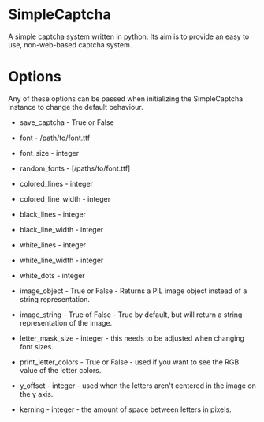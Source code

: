 SimpleCaptcha
=============

A simple captcha system written in python.  Its aim is to provide an easy to use, non-web-based captcha system.

Options
=======

Any of these options can be passed when initializing the SimpleCaptcha instance to change the default behaviour.

* save_captcha - True or False

* font - /path/to/font.ttf

* font_size - integer

* random_fonts - [/paths/to/font.ttf]

* colored_lines - integer

* colored_line_width - integer

* black_lines - integer

* black_line_width - integer

* white_lines - integer
* white_line_width - integer
* white_dots - integer
* image_object - True or False - Returns a PIL image object instead of a string representation.
* image_string - True of False - True by default, but will return a string representation of the image.
* letter_mask_size - integer - this needs to be adjusted when changing font sizes.
* print_letter_colors - True or False - used if you want to see the RGB value of the letter colors.
* y_offset - integer - used when the letters aren't centered in the image on the y axis.
* kerning - integer - the amount of space between letters in pixels.

